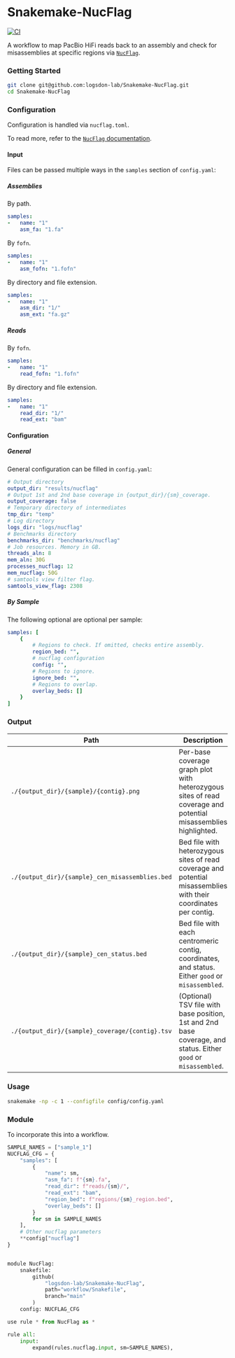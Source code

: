 # Snakemake-NucFlag
[![CI](https://github.com/logsdon-lab/Snakemake-NucFlag/actions/workflows/main.yml/badge.svg)](https://github.com/logsdon-lab/Snakemake-NucFlag/actions/workflows/main.yml)

A workflow to map PacBio HiFi reads back to an assembly and check for misassemblies at specific regions via [`NucFlag`](https://github.com/logsdon-lab/NucFlag).


### Getting Started
```bash
git clone git@github.com:logsdon-lab/Snakemake-NucFlag.git
cd Snakemake-NucFlag
```

### Configuration
Configuration is handled via `nucflag.toml`.

To read more, refer to the [`NucFlag` documentation](https://github.com/logsdon-lab/NucFlag/wiki/2.-Configuration).

#### Input
Files can be passed multiple ways in the `samples` section of `config.yaml`:

##### Assemblies
By path.
```yaml
samples:
-   name: "1"
    asm_fa: "1.fa"
```

By `fofn`.
```yaml
samples:
-   name: "1"
    asm_fofn: "1.fofn"
```

By directory and file extension.
```yaml
samples:
-   name: "1"
    asm_dir: "1/"
    asm_ext: "fa.gz"
```

##### Reads
By `fofn`.
```yaml
samples:
-   name: "1"
    read_fofn: "1.fofn"
```

By directory and file extension.
```yaml
samples:
-   name: "1"
    read_dir: "1/"
    read_ext: "bam"
```

#### Configuration

##### General
General configuration can be filled in `config.yaml`:
```yaml
# Output directory
output_dir: "results/nucflag"
# Output 1st and 2nd base coverage in {output_dir}/{sm}_coverage.
output_coverage: false
# Temporary directory of intermediates
tmp_dir: "temp"
# Log directory
logs_dir: "logs/nucflag"
# Benchmarks directory
benchmarks_dir: "benchmarks/nucflag"
# Job resources. Memory in GB.
threads_aln: 8
mem_aln: 30G
processes_nucflag: 12
mem_nucflag: 50G
# samtools view filter flag.
samtools_view_flag: 2308
```

##### By Sample
The following optional are optional per sample:
```yaml
samples: [
    {
        # Regions to check. If omitted, checks entire assembly.
        region_bed: "",
        # nucflag configuration
        config: "",
        # Regions to ignore.
        ignore_bed: "",
        # Regions to overlap.
        overlay_beds: []
    }
]
```

### Output
|Path|Description|
|-|-|
|`./{output_dir}/{sample}/{contig}.png`|Per-base coverage graph plot with heterozygous sites of read coverage and potential misassemblies highlighted.|
|`./{output_dir}/{sample}_cen_misassemblies.bed`|Bed file with heterozygous sites of read coverage and potential misassemblies with their coordinates per contig.|
|`./{output_dir}/{sample}_cen_status.bed`|Bed file with each centromeric contig, coordinates, and status. Either `good` or `misassembled`.|
|`./{output_dir}/{sample}_coverage/{contig}.tsv`|(Optional) TSV file with base position, 1st and 2nd base coverage, and status. Either `good` or `misassembled`.|


### Usage
```bash
snakemake -np -c 1 --configfile config/config.yaml
```

### Module
To incorporate this into a workflow.

```python
SAMPLE_NAMES = ["sample_1"]
NUCFLAG_CFG = {
    "samples": [
        {
            "name": sm,
            "asm_fa": f"{sm}.fa",
            "read_dir": f"reads/{sm}/",
            "read_ext": "bam",
            "region_bed": f"regions/{sm}_region.bed",
            "overlay_beds": []
        }
        for sm in SAMPLE_NAMES
    ],
    # Other nucflag parameters
    **config["nucflag"]
}


module NucFlag:
    snakefile:
        github(
            "logsdon-lab/Snakemake-NucFlag",
            path="workflow/Snakefile",
            branch="main"
        )
    config: NUCFLAG_CFG

use rule * from NucFlag as *

rule all:
    input:
        expand(rules.nucflag.input, sm=SAMPLE_NAMES),
```
